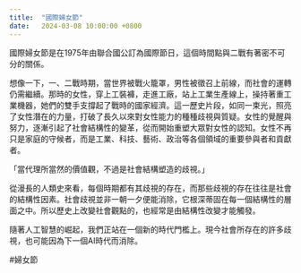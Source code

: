 ```yaml
---
title:  "國際婦女節"
date:   2024-03-08 10:00:00 +0800
---
```


國際婦女節是在1975年由聯合國公訂為國際節日，這個時間點與二戰有著密不可分的關係。

想像一下，一、二戰時期，當世界被戰火籠罩，男性被徵召上前線，而社會的運轉仍需繼續。那時的女性，穿上工裝褲，走進工廠，站上工業生產線上，操持著重工業機器，她們的雙手支撐起了戰時的國家經濟。這一歷史片段，如同一束光，照亮了女性潛在的力量，打破了長久以來對女性能力的種種歧視與質疑。女性的覺醒與努力，逐漸引起了社會結構性的變革，從而開始重塑大眾對女性的認知。女性不再只是家庭的守候者，而是工業、科技、藝術、政治等各個領域的重要參與者和貢獻者。

「當代理所當然的價值觀，不過是社會結構塑造的歧視。」

從漫長的人類史來看，每個時期都有其歧視的存在，而那些歧視的存在往往是社會的結構性因素。社會歧視並非一朝一夕便能消除，它根深蒂固在每一個結構性的層面之中。所以歷史上改變社會觀點的，也經常是由結構性改變才能觸發。

隨著人工智慧的崛起，我們正站在一個新的時代門檻上。現今社會所存在的許多歧視，也可能因為下一個AI時代而消除。

#婦女節